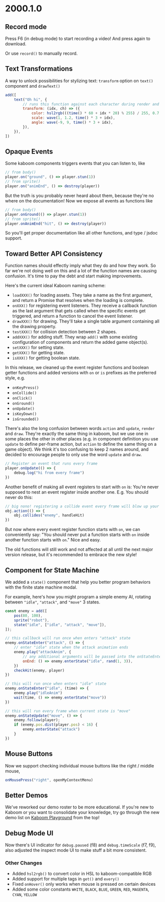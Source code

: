 # 2000.1.0

## Record mode

Press F6 (in debug mode) to start recording a video! And press again to download.

Or use `record()` to manually record.

## Text Transformations

A way to unlock possibilities for stylizing text: `transform` option on `text()` component and `drawText()`

```js
add([
    text("Oh hi", {
        // runs this function against each character during render and apply the style returned
        transform: (idx, ch) => ({
            color: hsl2rgb(((time() * 60 + idx * 20) % 255) / 255, 0.7, 0.8),
            scale: wave(1, 1.2, time() * 3 + idx),
            angle: wave(-9, 9, time() * 3 + idx),
        }),
    }),
])
```

## Opaque Events

Some kaboom components triggers events that you can listen to, like

```js
// from body()
player.on("ground", () => player.stun(1))
// from sprite()
player.on("animEnd", () => destroy(player))
```

But the truth is you probably never heard about them, because they're no where on the documentation! Now we expose all events as functions like

```js
// from body()
player.onGround(() => player.stun(1))
// from sprite()
player.onAnimEnd("hit", () => destroy(player))
```

So you'll get proper documentation like all other functions, and type / jsdoc support.

## Toward Better API Consistency

Function names should effectly imply what they do and how they work. So far we're not doing well on this and a lot of the function names are causing confusion. It's time to pay the debt and start making improvements.

Here's the current ideal Kaboom naming scheme:

- `loadXXX()` for loading assets. They take a name as the first argument, and return a Promise that resolves when the loading is complete.
- `onXXX()` for registering event listeners. They receive a callback function as the last argument that gets called when the specific events get triggered, and return a function to cancel the event listener.
- `drawXXX()` for drawing. They'll take a single table argument containing all the drawing property.
- `testXXX()` for collision detection between 2 shapes.
- `addXXX()` for adding stuff. They wrap `add()` with some existing configuration of components and return the added game object(s).
- `setXXX()` for setting state.
- `getXXX()` for getting state.
- `isXXX()` for getting boolean state.

In this release, we cleaned up the event register functions and boolean getter functions and added versions with `on` or `is` prefixes as the preferred style, e.g.

- `onKeyPress()`
- `onCollide()`
- `onClick()`
- `onGround()`
- `onUpdate()`
- `isKeyDown()`
- `isGrounded()`

There's also the long confusion between words `action` and `update`, `render` and `draw`. They're exactly the same thing in kaboom, but we use one in some places the other in other places (e.g. in component definition you use `update` to define per-frame action, but `action` to define the same thing on a game object). We think it's too confusing to keep 2 names around, and decided to encourage people to only use the word `update` and `draw`.

```js
// Register an event that runs every frame
player.onUpdate(() => {
    debug.log("hi from every frame")
})
```

Another benefit of making all event registers to start with `on` is: You're never supposed to nest an event register inside another one. E.g. You should never do this:

```js
// big nono! registering a collide event every frame will blow up your system
obj.action(() => {
    obj.collides("enemy", handleHit)
})
```

But now where every event register function starts with `on`, we can conveniently say: "You should never put a function starts with `on` inside another function starts with `on`." Nice and easy.

The old functions will still work and not affected at all until the next major version release, but it's recommended to embrace the new style!

## Component for State Machine

We added a `state()` component that help you better program behaviors with the finite state machine modal.

For example, here's how you might program a simple enemy AI, rotating between `"idle"`, `"attack"`, and `"move"` 3 states.

```js
const enemy = add([
    pos(80, 100),
    sprite("robot"),
    state("idle", ["idle", "attack", "move"]),
]);

// this callback will run once when enters "attack" state
enemy.onStateEnter("attack", () => {
    // enter "idle" state when the attack animation ends
    enemy.play("attackAnim", {
        // any additional arguments will be passed into the onStateEnter() callback
        onEnd: () => enemy.enterState("idle", rand(1, 3)),
    })
    checkHit(enemy, player)
})

// this will run once when enters "idle" state
enemy.onStateEnter("idle", (time) => {
    enemy.play("idleAnim")
    wait(time, () => enemy.enterState("move"))
})

// this will run every frame when current state is "move"
enemy.onStateUpdate("move", () => {
    enemy.follow(player);
    if (enemy.pos.dist(player.pos) < 16) {
        enemy.enterState("attack")
    }
})
```

## Mouse Buttons

Now we support checking individual mouse buttons like the right / middle mouse,

```js
onMousePress("right", openMyContextMenu)
```

## Better Demos

We've reworked our demo roster to be more educational. If you're new to Kaboom or you want to consolidate your knowledge, try go through the new demo list on [Kaboom Playground](https://kaboomjs.com/play) from the top!

## Debug Mode UI

Now there's UI indicator for `debug.paused` (f8) and `debug.timeScale` (f7, f9), also adjusted the inspect mode UI to make stuff a bit more consistent.

### Other Changes

- Added `hsl2rgb()` to convert color in HSL to kaboom-compatible RGB
- Added support for multiple tags in `get()` and `every()`
- Fixed `onHover()` only works when mouse is pressed on certain devices
- Added some color constants `WHITE`, `BLACK`, `BLUE`, `GREEN`, `RED`, `MAGENTA`, `CYAN`, `YELLOW`
